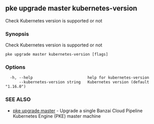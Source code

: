 ## pke upgrade master kubernetes-version

Check Kubernetes version is supported or not

### Synopsis

Check Kubernetes version is supported or not

```
pke upgrade master kubernetes-version [flags]
```

### Options

```
  -h, --help                        help for kubernetes-version
      --kubernetes-version string   Kubernetes version (default "1.16.0")
```

### SEE ALSO

* [pke upgrade master](pke_upgrade_master.md)	 - Upgrade a single Banzai Cloud Pipeline Kubernetes Engine (PKE) master machine

